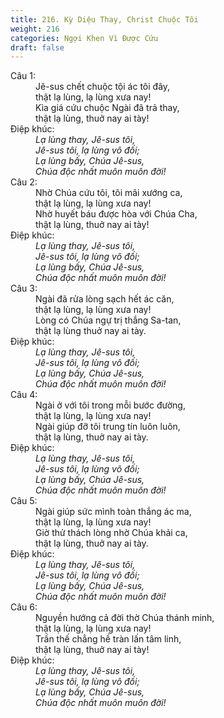 ```yaml
---
title: 216. Kỳ Diệu Thay, Christ Chuộc Tôi
weight: 216
categories: Ngợi Khen Vì Được Cứu
draft: false
---
```

<dl><dt>Câu 1:</dt><dd data-verse="1">Jê-sus chết chuộc tội ác tôi đây, <br/>thật lạ lùng, lạ lùng xưa nay! <br/>Kìa giá cứu chuộc Ngài đã trả thay, <br/>thật lạ lùng, thuở nay ai tày! </dd><dt>Điệp khúc:</dt><dd data-chorus="1"><em>Lạ lùng thay, Jê-sus tôi, <br/>Jê-sus tôi, lạ lùng vô đối; <br/>Lạ lùng bấy, Chúa Jê-sus, <br/>Chúa độc nhất muôn muôn đời! </em></dd><dt>Câu 2:</dt><dd data-verse="2">Nhờ Chúa cứu tôi, tôi mãi xướng ca, <br/>thật lạ lùng, lạ lùng xưa nay! <br/>Nhờ huyết báu được hòa với Chúa Cha, <br/>thật lạ lùng, thuở nay ai tày! </dd><dt>Điệp khúc:</dt><dd data-chorus="1"><em>Lạ lùng thay, Jê-sus tôi, <br/>Jê-sus tôi, lạ lùng vô đối; <br/>Lạ lùng bấy, Chúa Jê-sus, <br/>Chúa độc nhất muôn muôn đời! </em></dd><dt>Câu 3:</dt><dd data-verse="3">Ngài đã rửa lòng sạch hết ác căn, <br/>thật lạ lùng, lạ lùng xưa nay! <br/>Lòng có Chúa ngự trị thắng Sa-tan, <br/>thật lạ lùng thuở nay ai tày. </dd><dt>Điệp khúc:</dt><dd data-chorus="1"><em>Lạ lùng thay, Jê-sus tôi, <br/>Jê-sus tôi, lạ lùng vô đối; <br/>Lạ lùng bấy, Chúa Jê-sus, <br/>Chúa độc nhất muôn muôn đời! </em></dd><dt>Câu 4:</dt><dd data-verse="4">Ngài ở với tôi trong mỗi bước đường, <br/>thật lạ lùng, lạ lùng xưa nay! <br/>Ngài giúp đỡ tôi trung tín luôn luôn, <br/>thật lạ lùng, thuở nay ai tày. </dd><dt>Điệp khúc:</dt><dd data-chorus="1"><em>Lạ lùng thay, Jê-sus tôi, <br/>Jê-sus tôi, lạ lùng vô đối; <br/>Lạ lùng bấy, Chúa Jê-sus, <br/>Chúa độc nhất muôn muôn đời! </em></dd><dt>Câu 5:</dt><dd data-verse="5">Ngài giúp sức mình toàn thắng ác ma, <br/>thật lạ lùng, lạ lùng xưa nay! <br/>Giờ thử thách lòng nhờ Chúa khải ca, <br/>thật lạ lùng, thuở nay ai tày. </dd><dt>Điệp khúc:</dt><dd data-chorus="1"><em>Lạ lùng thay, Jê-sus tôi, <br/>Jê-sus tôi, lạ lùng vô đối; <br/>Lạ lùng bấy, Chúa Jê-sus, <br/>Chúa độc nhất muôn muôn đời! </em></dd><dt>Câu 6:</dt><dd data-verse="5">Nguyền hướng cả đời thờ Chúa thánh minh, <br/>thật lạ lùng, lạ lùng xưa nay! <br/>Trần thế chẳng hề tràn lấn tâm linh, <br/>thật lạ lùng, thuở nay ai tày! </dd><dt>Điệp khúc:</dt><dd data-chorus="1"><em>Lạ lùng thay, Jê-sus tôi, <br/>Jê-sus tôi, lạ lùng vô đối; <br/>Lạ lùng bấy, Chúa Jê-sus, <br/>Chúa độc nhất muôn muôn đời! </em></dd></dl>